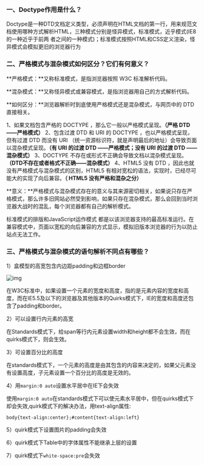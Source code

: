 ### 一、Doctype作用是什么？

Doctype是一种DTD文档定义类型，必须声明在HTML文档的第一行，用来规范文档使用哪种方式解析HTML，三种模式分别是怪异模式，标准模式，近乎模式(IE8的一种近乎于前两 者之间的一种模式)；标准模式按照HTML和CSS定义渲染，怪异模式会模拟更旧的浏览器行为

### 二、严格模式与混杂模式如何区分？它们有何意义？

**严格模式：**又称标准模式，是指浏览器按照 W3C 标准解析代码。

**混杂模式：**又称怪异模式或兼容模式，是指浏览器用自己的方式解析代码。

**如何区分：**浏览器解析时到底使用严格模式还是混杂模式，与网页中的 DTD 直接相关。

1、如果文档包含严格的 DOCTYPE ，那么它一般以严格模式呈现。**（严格 DTD ——严格模式）** 
2、包含过渡 DTD 和 URI 的 DOCTYPE ，也以严格模式呈现，但有过渡 DTD 而没有 URI （统一资源标识符，就是声明最后的地址）会导致页面以混杂模式呈现。**（有 URI 的过渡 DTD ——严格模式；没有 URI 的过渡 DTD ——混杂模式）** 
3、DOCTYPE 不存在或形式不正确会导致文档以混杂模式呈现。**（DTD不存在或者格式不正确——混杂模式）**
4、HTML5 没有 DTD ，因此也就没有严格模式与混杂模式的区别，HTML5 有相对宽松的语法，实现时，已经尽可能大的实现了向后兼容。**（ HTML5 没有严格和混杂之分）**

**意义：**严格模式与混杂模式存在的意义与其来源密切相关，如果说只存在严格模式，那么许多旧网站必然受到影响，如果只存在混杂模式，那么会回到当时浏览器大战时的混乱，每个浏览器都有自己的解析模式。

标准模式的排版和JavaScript运作模式 都是以该浏览器支持的最高标准运行。在兼容模式中，页面以宽松的向后兼容的方式显示，模拟旧版本浏览器的行为以防止站点无法工作。

### 三、严格模式与混杂模式的语句解析不同点有哪些？

1）盒模型的高宽包含内边距padding和边框border

![img](http://img.blog.csdn.net/20130912194842984?watermark/2/text/aHR0cDovL2Jsb2cuY3Nkbi5uZXQvZnJlc2hsb3Zlcg==/font/5a6L5L2T/fontsize/400/fill/I0JBQkFCMA==/dissolve/70/gravity/SouthEast)

 

  在W3C标准中，如果设置一个元素的宽度和高度，指的是元素内容的宽度和高度，而在IE5.5及以下的浏览器及其他版本的Quirks模式下，IE的宽度和高度还包含了padding和border。

2）可以设置行内元素的高宽

  在Standards模式下，给span等行内元素设置width和height都不会生效，而在quirks模式下，则会生效。

3）可设置百分比的高度

  在standards模式下，一个元素的高度是由其包含的内容来决定的，如果父元素没有设置高度，子元素设置一个百分比的高度是无效的。

4）用`margin:0 auto`设置水平居中在IE下会失效

  使用`margin:0 auto`在standards模式下可以使元素水平居中，但在quirks模式下却会失效,quirk模式下的解决办法，用text-align属性:

  `body{text-align:center};#content{text-align:left}`

5）quirk模式下设置图片的padding会失效

6）quirk模式下Table中的字体属性不能继承上层的设置

7）quirk模式下`white-space:pre`会失效









